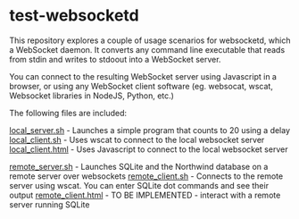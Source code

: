 # test-websocketd

This repository explores a couple of usage scenarios for websocketd, which a WebSocket daemon. It converts any command line executable that reads from stdin and writes to stdoout into a WebSocket server.

You can connect to the resulting WebSocket server using Javascript in a browser, or using any WebSocket client software (eg. websocat, wscat, Websocket libraries in NodeJS, Python, etc.)

The following files are included:

[local_server.sh](local_server.sh) - Launches a simple program that counts to 20 using a delay
[local_client.sh](local_client.sh) - Uses wscat to connect to the local websocket server
[local_client.html](local_client.html) - Uses Javascript to connect to the local websocket server

[remote_server.sh](remote_server.sh) - Launches SQLite and the Northwind database on a remote server over websockets
[remote_client.sh](remote_client.sh) - Connects to the remote server using wscat. You can enter SQLite dot commands and see their output
[remote_client.html](remote_client.html) - TO BE IMPLEMENTED - interact with a remote server running SQLite